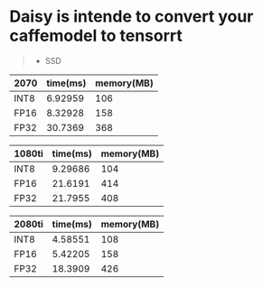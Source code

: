 # Daisy is intende to convert your caffemodel to tensorrt 
> * SSD

2070 | time(ms) | memory(MB)  
----|----|----
INT8 | 6.92959 | 106 |
FP16 | 8.32928 | 158 |
FP32 | 30.7369 | 368 |

1080ti | time(ms) | memory(MB)  
----|----|----
INT8 | 9.29686 | 104 |
FP16 | 21.6191 | 414 |
FP32 | 21.7955 | 408 |

2080ti | time(ms) | memory(MB)  
----|----|----
INT8 | 4.58551 | 108 |
FP16 | 5.42205 | 158 |
FP32 | 18.3909 | 426 |
